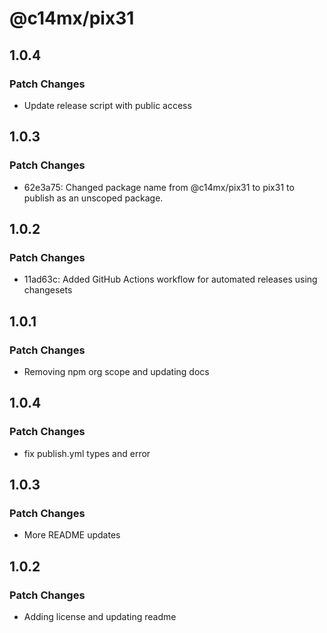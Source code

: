 # @c14mx/pix31

## 1.0.4

### Patch Changes

- Update release script with public access

## 1.0.3

### Patch Changes

- 62e3a75: Changed package name from @c14mx/pix31 to pix31 to publish as an unscoped package.

## 1.0.2

### Patch Changes

- 11ad63c: Added GitHub Actions workflow for automated releases using changesets

## 1.0.1

### Patch Changes

- Removing npm org scope and updating docs

## 1.0.4

### Patch Changes

- fix publish.yml types and error

## 1.0.3

### Patch Changes

- More README updates

## 1.0.2

### Patch Changes

- Adding license and updating readme
